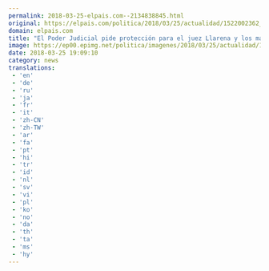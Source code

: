 ```yaml
---
permalink: 2018-03-25-elpais.com--2134838845.html
original: https://elpais.com/politica/2018/03/25/actualidad/1522002362_929931.html#?ref=rss&format=simple&link=link
domain: elpais.com
title: "El Poder Judicial pide protección para el juez Llarena y los magistrados en Cataluña"
image: https://ep00.epimg.net/politica/imagenes/2018/03/25/actualidad/1522002362_929931_1522002821_rrss_normal.jpg
date: 2018-03-25 19:09:10
category: news
translations: 
 - 'en'
 - 'de'
 - 'ru'
 - 'ja'
 - 'fr'
 - 'it'
 - 'zh-CN'
 - 'zh-TW'
 - 'ar'
 - 'fa'
 - 'pt'
 - 'hi'
 - 'tr'
 - 'id'
 - 'nl'
 - 'sv'
 - 'vi'
 - 'pl'
 - 'ko'
 - 'no'
 - 'da'
 - 'th'
 - 'ta'
 - 'ms'
 - 'hy'
---
```


